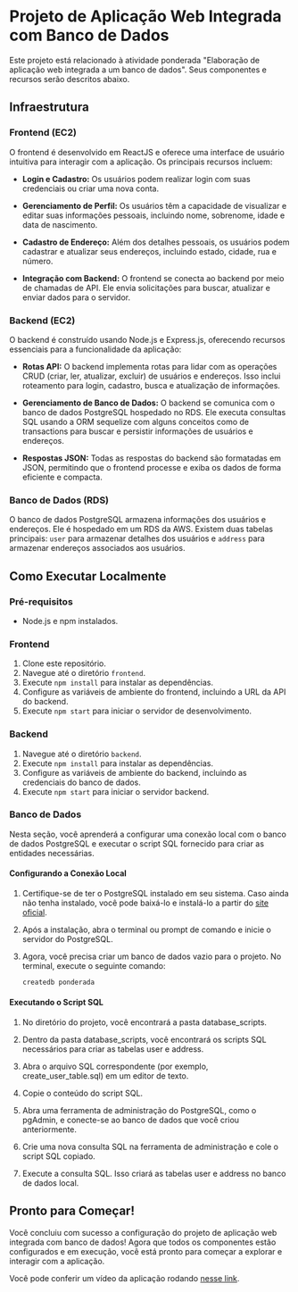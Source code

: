 # Projeto de Aplicação Web Integrada com Banco de Dados

Este projeto está relacionado à atividade ponderada "Elaboração de aplicação web integrada a um banco de dados". Seus componentes e recursos serão descritos abaixo.

## Infraestrutura

### Frontend (EC2)

O frontend é desenvolvido em ReactJS e oferece uma interface de usuário intuitiva para interagir com a aplicação. Os principais recursos incluem:

- **Login e Cadastro:** Os usuários podem realizar login com suas credenciais ou criar uma nova conta.

- **Gerenciamento de Perfil:** Os usuários têm a capacidade de visualizar e editar suas informações pessoais, incluindo nome, sobrenome, idade e data de nascimento.

- **Cadastro de Endereço:** Além dos detalhes pessoais, os usuários podem cadastrar e atualizar seus endereços, incluindo estado, cidade, rua e número.

- **Integração com Backend:** O frontend se conecta ao backend por meio de chamadas de API. Ele envia solicitações para buscar, atualizar e enviar dados para o servidor.



### Backend (EC2)


O backend é construído usando Node.js e Express.js, oferecendo recursos essenciais para a funcionalidade da aplicação:

- **Rotas API:** O backend implementa rotas para lidar com as operações CRUD (criar, ler, atualizar, excluir) de usuários e endereços. Isso inclui roteamento para login, cadastro, busca e atualização de informações.

- **Gerenciamento de Banco de Dados:** O backend se comunica com o banco de dados PostgreSQL hospedado no RDS. Ele executa consultas SQL usando a ORM sequelize com alguns conceitos como de transactions para buscar e persistir informações de usuários e endereços.

- **Respostas JSON:** Todas as respostas do backend são formatadas em JSON, permitindo que o frontend processe e exiba os dados de forma eficiente e compacta.

### Banco de Dados (RDS)

O banco de dados PostgreSQL armazena informações dos usuários e endereços. Ele é hospedado em um RDS da AWS. Existem duas tabelas principais: `user` para armazenar detalhes dos usuários e `address` para armazenar endereços associados aos usuários.

## Como Executar Localmente

### Pré-requisitos

- Node.js e npm instalados.

### Frontend

1. Clone este repositório.
2. Navegue até o diretório `frontend`.
3. Execute `npm install` para instalar as dependências.
4. Configure as variáveis de ambiente do frontend, incluindo a URL da API do backend.
5. Execute `npm start` para iniciar o servidor de desenvolvimento.

### Backend

1. Navegue até o diretório `backend`.
2. Execute `npm install` para instalar as dependências.
3. Configure as variáveis de ambiente do backend, incluindo as credenciais do banco de dados.
4. Execute `npm start` para iniciar o servidor backend.

### Banco de Dados

Nesta seção, você aprenderá a configurar uma conexão local com o banco de dados PostgreSQL e executar o script SQL fornecido para criar as entidades necessárias.

#### Configurando a Conexão Local

1. Certifique-se de ter o PostgreSQL instalado em seu sistema. Caso ainda não tenha instalado, você pode baixá-lo e instalá-lo a partir do [site oficial](https://www.postgresql.org/download/).

2. Após a instalação, abra o terminal ou prompt de comando e inicie o servidor do PostgreSQL.

3. Agora, você precisa criar um banco de dados vazio para o projeto. No terminal, execute o seguinte comando:

   ```bash
   createdb ponderada

#### Executando o Script SQL

1. No diretório do projeto, você encontrará a pasta database_scripts.

2. Dentro da pasta database_scripts, você encontrará os scripts SQL necessários para criar as tabelas user e address.

3. Abra o arquivo SQL correspondente (por exemplo, create_user_table.sql) em um editor de texto.

4. Copie o conteúdo do script SQL.

5. Abra uma ferramenta de administração do PostgreSQL, como o pgAdmin, e conecte-se ao banco de dados que você criou anteriormente.

6. Crie uma nova consulta SQL na ferramenta de administração e cole o script SQL copiado.

7. Execute a consulta SQL. Isso criará as tabelas user e address no banco de dados local.

## Pronto para Começar!
Você concluiu com sucesso a configuração do projeto de aplicação web integrada com banco de dados! Agora que todos os componentes estão configurados e em execução, você está pronto para começar a explorar e interagir com a aplicação.

Você pode conferir um vídeo da aplicação rodando [nesse link](https://drive.google.com/file/d/1e0dB2_IbVBFVIdOGzBsFBAhMo4nhNDvn/view?usp=sharing).